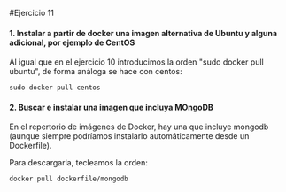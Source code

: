 #Ejercicio 11

#### 1. Instalar a partir de docker una imagen alternativa de Ubuntu y alguna adicional, por ejemplo de CentOS

Al igual que en el ejercicio 10 introducimos la orden "sudo docker pull ubuntu", de forma análoga se hace con centos:

	sudo docker pull centos

#### 2. Buscar e instalar una imagen que incluya MOngoDB

En el repertorio de imágenes de Docker, hay una que incluye mongodb (aunque siempre podríamos instalarlo automáticamente desde un Dockerfile).

Para descargarla, tecleamos la orden:

	docker pull dockerfile/mongodb